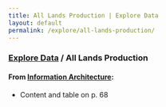 ```yaml
---
title: All Lands Production | Explore Data
layout: default
permalink: /explore/all-lands-production/
---
```


<div class="container-outer container-padded">

  <h3> <a href="{{ site.baseurl }}/explore/">Explore Data</a> / All Lands Production</h3>

  <h4>From <a href="https://github.com/18F/doi-extractives-data/wiki/Information-Architecture">Information Architecture</a>:</h4>

  <ul class="list-bullet">
	  <li>Content and table on p. 68</li>
  </ul>


</div>
